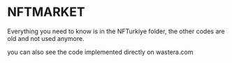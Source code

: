 # NFTMARKET
Everything you need to know is in the NFTurkiye folder, the other codes are old and not used anymore.

you can also see the code implemented directly on wastera.com
